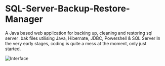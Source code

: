 # SQL-Server-Backup-Restore-Manager
A Java based web application for backing up, cleaning and restoring sql server .bak files utilising Java, Hibernate, JDBC, Powershell &amp; SQL Server
In the very early stages, coding is quite a mess at the moment, only just started.

![Interface](https://raw.githubusercontent.com/symonk/SQL-Server-Backup-Restore-Manager/master/src/main/resources/tool.PNG)
